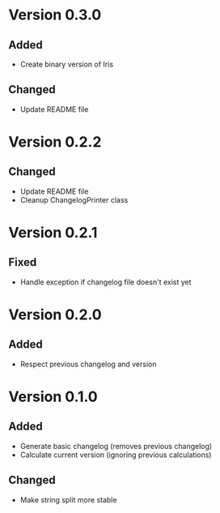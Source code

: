 # Version 0.3.0

## Added

- Create binary version of Iris

## Changed

- Update README file

# Version 0.2.2

## Changed

- Update README file
- Cleanup ChangelogPrinter class

# Version 0.2.1


## Fixed

- Handle exception if changelog file doesn't exist yet

# Version 0.2.0

## Added

- Respect previous changelog and version

# Version 0.1.0

## Added

- Generate basic changelog (removes previous changelog)
- Calculate current version (ignoring previous calculations)

## Changed

- Make string split more stable

